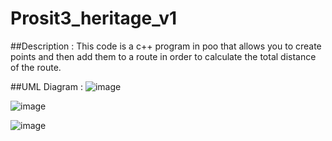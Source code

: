 # Prosit3_heritage_v1
##Description :
This code is a c++ program in poo that allows you to create points and then add them to a route in order to calculate the total distance of the route.

##UML Diagram :
![image](https://github.com/Mahran-Abdelati/Prosit3_heritage_v1/assets/150123348/257af52a-0f6f-4644-8f22-2e8c58042fcf)

![image](https://github.com/Mahran-Abdelati/Prosit3_heritage_v1/assets/150123348/3d88a29d-648c-459e-9bd2-8437042ad849)

![image](https://github.com/Mahran-Abdelati/Prosit3_heritage_v1/assets/150123348/3df71558-231d-4bd5-9480-646e9b67fb4a)
